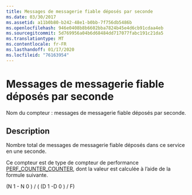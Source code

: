 ```yaml
---
title: Messages de messagerie fiable déposés par seconde
ms.date: 03/30/2017
ms.assetid: a11b0b80-b242-48e1-b0bb-7f756db5486b
ms.openlocfilehash: 946e0408b8b6602bba7824b45e4d6cb91cdaa4eb
ms.sourcegitcommit: 5d769956a04b6d68484dd717077fabc191c21da5
ms.translationtype: MT
ms.contentlocale: fr-FR
ms.lasthandoff: 01/17/2020
ms.locfileid: "76163954"
---
```

# <a name="reliable-messaging-messages-dropped-per-second"></a>Messages de messagerie fiable déposés par seconde
Nom du compteur : messages de messagerie fiable déposés par seconde.  
  
## <a name="description"></a>Description  
 Nombre total de messages de messagerie fiable déposés dans ce service en une seconde.  
  
 Ce compteur est de type de compteur de performance [PERF_COUNTER_COUNTER](https://docs.microsoft.com/previous-versions/windows/it-pro/windows-server-2003/cc740048(v=ws.10)), dont la valeur est calculée à l’aide de la formule suivante.  
  
 (N 1 - N 0 ) / ( (D 1 -D 0 ) / F)
